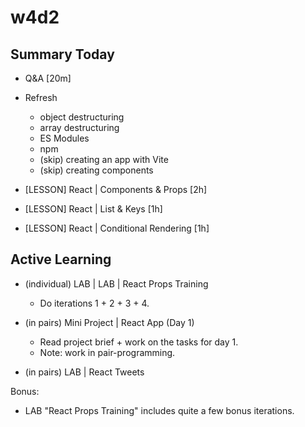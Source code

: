 
# w4d2



## Summary Today

- Q&A [20m]

- Refresh
  - object destructuring
  - array destructuring
  - ES Modules
  - npm
  - (skip) creating an app with Vite
  - (skip) creating components


- [LESSON] React | Components & Props [2h]

- [LESSON] React | List & Keys [1h]

- [LESSON] React | Conditional Rendering [1h]




## Active Learning

<!-- July2024: workload is very reasonable (2 labs + mini-project) -->

- (individual) LAB | LAB | React Props Training
  - Do iterations 1 + 2 + 3 + 4.

- (in pairs) Mini Project | React App (Day 1)
  - Read project brief + work on the tasks for day 1.
  - Note: work in pair-programming.

- (in pairs) LAB | React Tweets
  <!-- Note: the goal of this lab is to practice components (you will be creating many) -->


Bonus:
- LAB "React Props Training" includes quite a few bonus iterations.

